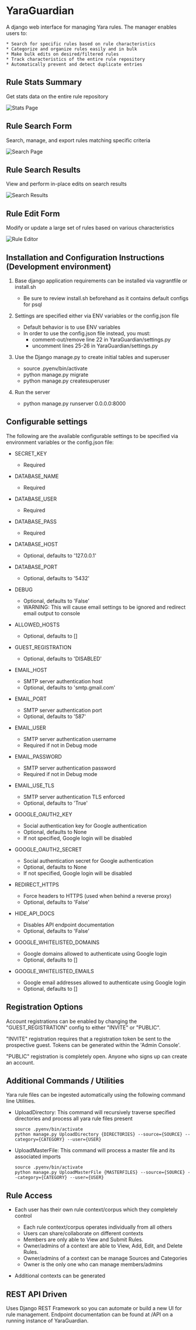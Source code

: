YaraGuardian
============
A django web interface for managing Yara rules. The manager enables users to:

    * Search for specific rules based on rule characteristics
    * Categorize and organize rules easily and in bulk
    * Make bulk edits on desired/filtered rules
    * Track characteristics of the entire rule repository
    * Automatically prevent and detect duplicate entries


Rule Stats Summary
------------------
Get stats data on the entire rule repository

![Stats Page](./docs/Stats.png)


Rule Search Form
----------------
Search, manage, and export rules matching specific criteria

![Search Page](./docs/Search.png)


Rule Search Results
-------------------
View and perform in-place edits on search results

![Search Results](./docs/Results.png)


Rule Edit Form
--------------
Modify or update a large set of rules based on various characteristics

![Rule Editor](./docs/BulkEdit.png)


Installation and Configuration Instructions (Development environment)
---------------------------------------------------------------------
1. Base django application requirements can be installed via vagrantfile or install.sh
    * Be sure to review install.sh beforehand as it contains default configs for psql


2. Settings are specified either via ENV variables or the config.json file
    * Default behavior is to use ENV variables
    * In order to use the config.json file instead, you must:
        - comment-out/remove line 22 in YaraGuardian/settings.py
        - uncomment lines 25-26 in YaraGuardian/settings.py


3. Use the Django manage.py to create initial tables and superuser
    * source .pyenv/bin/activate
    * python manage.py migrate
    * python manage.py createsuperuser


4. Run the server
    *  python manage.py runserver 0.0.0.0:8000


Configurable settings
---------------------
The following are the available configurable settings to be specified via environment variables or the config.json file:

  * SECRET_KEY
      - Required


  * DATABASE_NAME
      - Required


  * DATABASE_USER
      - Required


  * DATABASE_PASS
      - Required


  * DATABASE_HOST
      - Optional, defaults to '127.0.0.1'


  * DATABASE_PORT
      - Optional, defaults to '5432'


  * DEBUG
      - Optional, defaults to 'False'
      - WARNING: This will cause email settings to be ignored and redirect email output to console

  * ALLOWED_HOSTS
      - Optional, defaults to []


  * GUEST_REGISTRATION
      - Optional, defaults to 'DISABLED'


  * EMAIL_HOST
      - SMTP server authentication host
      - Optional, defaults to 'smtp.gmail.com'


  * EMAIL_PORT
      - SMTP server authentication port
      - Optional, defaults to '587'


  * EMAIL_USER
      - SMTP server authentication username
      - Required if not in Debug mode


  * EMAIL_PASSWORD
      - SMTP server authentication password
      - Required if not in Debug mode


  * EMAIL_USE_TLS
      - SMTP server authentication TLS enforced
      - Optional, defaults to 'True'


  * GOOGLE_OAUTH2_KEY
      - Social authentication key for Google authentication
      - Optional, defaults to None
      - If not specified, Google login will be disabled


  * GOOGLE_OAUTH2_SECRET
      - Social authentication secret for Google authentication
      - Optional, defaults to None
      - If not specified, Google login will be disabled


  * REDIRECT_HTTPS
      - Force headers to HTTPS (used when behind a reverse proxy)
      - Optional, defaults to 'False'


  * HIDE_API_DOCS
      - Disables API endpoint documentation
      - Optional, defaults to 'False'


  * GOOGLE_WHITELISTED_DOMAINS
      - Google domains allowed to authenticate using Google login
      - Optional, defaults to []


  * GOOGLE_WHITELISTED_EMAILS
      - Google email addresses allowed to authenticate using Google login
      - Optional, defaults to []


Registration Options
--------------------
Account registrations can be enabled by changing the "GUEST_REGISTRATION" config to either "INVITE" or "PUBLIC".

"INVITE" registration requires that a registration token be sent to the prospective guest. Tokens can be generated within the 'Admin Console'.

"PUBLIC" registration is completely open. Anyone who signs up can create an account.


Additional Commands / Utilities
-------------------------------
Yara rule files can be ingested automatically using the following command line Utilities.

  - UploadDirectory: This command will recursively traverse specified directories and process all yara rule files present
      ~~~
      source .pyenv/bin/activate
      python manage.py UploadDirectory {DIRECTORIES} --source={SOURCE} --category={CATEGORY} --user={USER}
      ~~~

  - UploadMasterFile: This command will process a master file and its associated imports
      ~~~
      source .pyenv/bin/activate
      python manage.py UploadMasterFile {MASTERFILES} --source={SOURCE} --category={CATEGORY} --user={USER}
      ~~~


Rule Access
-----------
- Each user has their own rule context/corpus which they completely control
  * Each rule context/corpus operates individually from all others
  * Users can share/collaborate on different contexts
  * Members are only able to View and Submit Rules.
  * Owner/admins of a context are able to View, Add, Edit, and Delete Rules.
  * Owner/admins of a context can be manage Sources and Categories
  * Owner is the only one who can manage members/admins

- Additional contexts can be generated


REST API Driven
---------------
Uses Django REST Framework so you can automate or build a new UI for rule management. Endpoint documentation can be found at /API on a running instance of YaraGuardian.
